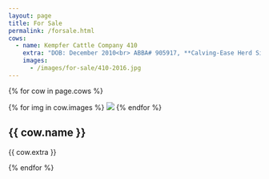 ```yaml
---
layout: page
title: For Sale
permalink: /forsale.html
cows:
  - name: Kempfer Cattle Company 410
    extra: "DOB: December 2010<br> ABBA# 905917, **Calving-Ease Herd Sire with excellent maternal Performance Traits. Current BSE, Ready to work.**"
    images:
      - /images/for-sale/410-2016.jpg
---
```


{% for cow in page.cows %}
  <div class='cow'>
    {% for img in cow.images %}
      <img src='{{ img }}'>
    {% endfor %}
    <h2>{{ cow.name }}</h2>
    <p>{{ cow.extra }}</p>
  </div>
{% endfor %}

